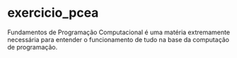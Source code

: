 # exercicio_pcea

Fundamentos de Programação Computacional é uma matéria extremamente necessária para entender o funcionamento de tudo na base da computação de programação.